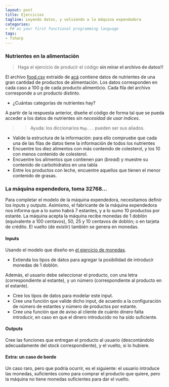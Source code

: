 ```yaml
---
layout: post
title: Ejercicios
tagline: Leyendo datos, y volviendo a la máquina expendedora
categories: 
- F# as your first functional programming language
tags:
- fsharp
---
```


### Nutrientes en la alimentación

> Haga el ejercicio de producir el código **sin mirar el archivo de datos!!** 

El archivo [food.csv](https://github.com/fcolavecchia/fp-course-public/blob/main/data/food.csv) extraído de [acá](https://data.nal.usda.gov/) contiene datos de nutrientes de una gran cantidad de productos de alimentación. Los datos corresponden en cada caso a 100 g de cada 
producto alimenticio. Cada fila del archivo corresponde a un producto distinto.


- ¿Cuántas categorías de nutrientes hay?

A partir de la respuesta anterior, diseñe el código de forma tal que se pueda acceder a los datos de nutrientes _sin necesidad de usar índices_. 
>> Ayuda: los diccionarios `Map...` pueden ser sus aliados.


- Valide la estructura de la información: para ello compruebe que cada una de las filas de datos tiene la información de todos los nutrientes
- Encuentre los diez alimentos con más contenido de colesterol, y los 10 con menos contenido de colesterol.
- Encuentre los alimentos que contienen pan (_bread_) y muestre su contenido de carbohidratos en una tabla
- Entre los productos con leche, encuentre aquellos que tienen el menor contenido de grasas. 

### La máquina expendedora, toma 32768...

Para completar el modelo de la máquina expendedora, necesitamos definir los inputs y outputs. Asimismo, el fabricante de la máquina expendedora nos informa que a lo sumo habrá 7 estantes, y a lo sumo 10 productos por estante. 
La máquina acepta la máquina recibe monedas de 1 doblón (equivalente a 100 centavos), 50, 25 y 10
centavos de doblón; o en tarjeta de crédito. El vuelto (de existir) también se genera en monedas.

#### Inputs

Usando el modelo que diseño en [el ejercicio de monedas](https://ibprogramacionavanzada.github.io/fsharp/14_Exercises/#monedas). 

- Extienda los tipos de datos para agregar la posibilidad de introducir monedas de 1 doblón. 

Además, el usuario debe seleccionar el producto, con una letra (correspondiente al estante), y un
número (correspondiente al producto en el estante). 

- Cree los tipos de datos para modelar este input.
- Cree una función que valide dicho input, de acuerdo a la configuración de número de estantes y número de productos por estante.
- Cree una función que de aviso al cliente de cuánto dinero falta introducir, en caso en que
  el dinero introducido no ha sido suficiente.
  
#### Outputs  

Cree las funciones que entregan el producto al usuario (descontándolo adecuadamente del stock correspondiente), y el vuelto, si lo hubiere. 

#### Extra: un caso de borde

Un caso raro, pero que podría ocurrir, es el siguiente: el usuario introduce las monedas, suficientes
como para comprar el producto que quiere, pero la máquina no tiene monedas suficientes para dar 
el vuelto.





